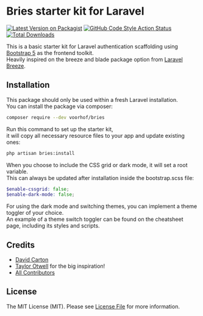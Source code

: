 # Bries starter kit for Laravel

[![Latest Version on Packagist](https://img.shields.io/packagist/v/voorhof/bries.svg?style=flat-square)](https://packagist.org/packages/voorhof/bries)
[![GitHub Code Style Action Status](https://img.shields.io/github/actions/workflow/status/voorhof/bries/fix-php-code-style-issues.yml?branch=master&label=code%20style&style=flat-square)](https://github.com/voorhof/bries/actions?query=workflow%3A"Fix+PHP+code+style+issues"+branch%3Amaster)
[![Total Downloads](https://img.shields.io/packagist/dt/voorhof/bries.svg?style=flat-square)](https://packagist.org/packages/voorhof/bries)

This is a basic starter kit for Laravel authentication scaffolding using [Bootstrap 5](https://getbootstrap.com/) as the frontend toolkit.  
Heavily inspired on the breeze and blade package option from [Laravel Breeze](https://github.com/laravel/breeze).

## Installation

This package should only be used within a fresh Laravel installation.  
You can install the package via composer:

```bash
composer require --dev voorhof/bries
```

Run this command to set up the starter kit,  
it will copy all necessary resource files to your app and update existing ones:

```bash
php artisan bries:install
```

When you choose to include the CSS grid or dark mode, it will set a root variable.   
This can always be updated after installation inside the bootstrap.scss file:

```scss
$enable-cssgrid: false;
$enable-dark-mode: false;
```

For using the dark mode and switching themes, you can implement a theme toggler of your choice.  
An example of a theme switch toggler can be found on the cheatsheet page, including its styles and scripts.

## Credits

- [David Carton](https://github.com/voorhof)
- [Taylor Otwell](https://github.com/taylorotwell) for the big inspiration!
- [All Contributors](https://github.com/voorhof/bries/contributors)

## License

The MIT License (MIT). Please see [License File](LICENSE.md) for more information.
